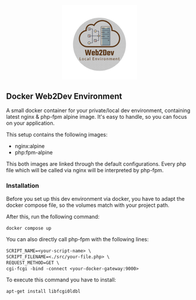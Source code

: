 <p align="center">
  <img src="Web2DevLogo.jpeg" style="width: 40%;" />
</p>


Docker Web2Dev Environment
--------------------------
A small docker container for your private/local dev environment, containing latest nginx & php-fpm alpine image. It's easy to handle, so you can focus on your application.

This setup contains the following images:

- nginx:alpine
- php:fpm-alpine

This both images are linked through the default configurations. Every php file which will be called via nginx will be interpreted by php-fpm.

### Installation

Before you set up this dev environment via docker, you have to adapt the docker compose file, so the volumes match with your project path.

After this, run the following command:

```
docker compose up
```

You can also directly call php-fpm with the following lines:

```
SCRIPT_NAME=<your-script-name> \
SCRIPT_FILENAME=<./src/your-file.php> \
REQUEST_METHOD=GET \
cgi-fcgi -bind -connect <your-docker-gateway:9000>
```
To execute this command you have to install:

```
apt-get install libfcgi0ldbl
```
